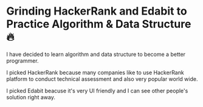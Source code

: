 # Grinding HackerRank and Edabit to Practice Algorithm & Data Structure 🔥

I have decided to learn algorithm and data structure to become a better programmer.

I picked HackerRank because many companies like to use HackerRank platform to conduct technical assessment and also very popular world wide.

I picked Edabit beacuse it's very UI friendly and I can see other people's solution right away. 